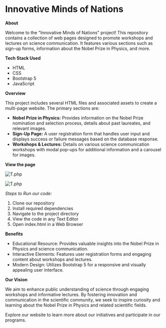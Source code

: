 # Innovative Minds of Nations

**About**

Welcome to the "Innovative Minds of Nations" project! This repository contains a collection of web pages designed to promote workshops and lectures on science communication. It features various sections such as sign-up forms, information about the Nobel Prize in Physics, and more.

**Tech Stack Used**

- HTML
- CSS
- Bootstrap 5
- JavaScript

**Overview**

This project includes several HTML files and associated assets to create a multi-page website. The primary sections are:

- **Nobel Prize in Physics:** Provides information on the Nobel Prize nomination and selection process, details about past laureates, and relevant images.
- **Sign-Up Page:** A user registration form that handles user input and displays success or failure messages based on the database response.
- **Workshops & Lectures:** Details on various science communication workshops with modal pop-ups for additional information and a carousel for images.

**View the page**

![T.php](t.png)

![T.php](t.png)

 *Steps to Run our code:* 
 
1. Clone our repository
2. Install required dependencies
3. Navigate to the project directory
4. View the code in any Text Editor
5. Open index.html in a Web Browser

**Benefits**

*  Educational Resource: Provides valuable insights into the Nobel Prize in Physics and science communication.
*  Interactive Elements: Features user registration forms and engaging content about workshops and lectures.
*  Modern Design: Utilizes Bootstrap 5 for a responsive and visually appealing user interface.
 
**Our Vision**

We aim to enhance public understanding of science through engaging workshops and informative lectures. By fostering innovation and communication in the scientific community, we seek to inspire curiosity and learning about the Nobel Prize in Physics and related scientific fields.

Explore our website to learn more about our initiatives and participate in our programs.
